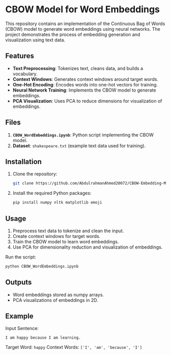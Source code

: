 # CBOW Model for Word Embeddings

This repository contains an implementation of the Continuous Bag of Words (CBOW) model to generate word embeddings using neural networks. The project demonstrates the process of embedding generation and visualization using text data.

## Features

- **Text Preprocessing**: Tokenizes text, cleans data, and builds a vocabulary.
- **Context Windows**: Generates context windows around target words.
- **One-Hot Encoding**: Encodes words into one-hot vectors for training.
- **Neural Network Training**: Implements the CBOW model to generate embeddings.
- **PCA Visualization**: Uses PCA to reduce dimensions for visualization of embeddings.

## Files

1. **`CBOW_WordEmbeddings.ipynb`**: Python script implementing the CBOW model.
2. **Dataset**: `shakespeare.txt` (example text data used for training).

## Installation

1. Clone the repository:
   ```bash
   git clone https://github.com/AbdulrahmanAhmed20072/CBOW-Embedding-Model.git
   ```
2. Install the required Python packages:
   ```bash
   pip install numpy nltk matplotlib emoji
   ```

## Usage

1. Preprocess text data to tokenize and clean the input.
2. Create context windows for target words.
3. Train the CBOW model to learn word embeddings.
4. Use PCA for dimensionality reduction and visualization of embeddings.

Run the script:
```bash
python CBOW_WordEmbeddings.ipynb
```

## Outputs

- Word embeddings stored as numpy arrays.
- PCA visualizations of embeddings in 2D.

## Example

Input Sentence:
```
I am happy because I am learning.
```

Target Word: `happy`
Context Words: `['I', 'am', 'because', 'I']`
